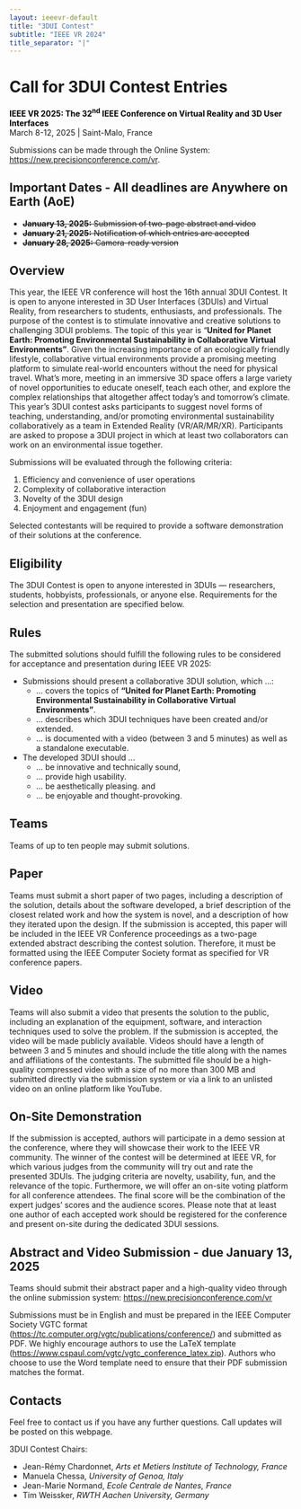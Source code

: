 ```yaml
---
layout: ieeevr-default
title: "3DUI Contest"
subtitle: "IEEE VR 2024"
title_separator: "|"
---
```


<script type="text/javascript">
    $(document).ready(function(){
		var email = ""; 
		var domain = "ieeevr.org"; 

	    email = "contest2025"; 		
		$(".contestSm").html("<span class='text-nowrap'><a href=javascript:location='" + "mail" + "to:" + email + "@" + domain + "'><i class='fas fa-fw fa-envelope-square emailIconSm' style=''></i><i class='emailTextSm'>" + email + "@" + domain + "</a></i></span>");   
        
        $(".contest").html("<span class='text-nowrap'><a href=javascript:location='" + "mail" + "to:" + email + "@" + domain + "'><i class='fas fa-fw fa-envelope-square emailIcon' style=''></i><i class='emailText'>" + email + "@" + domain + "</a></i></span>");              
	});
</script>
<div>
    <h1 id="cfp-3dui-contest">Call for 3DUI Contest Entries<div class="floatRight"><span class="contestSm"></span></div></h1>
    <p>
        <strong style="color: black">IEEE VR 2025: The 32<sup>nd</sup> IEEE Conference on Virtual Reality and 3D User Interfaces</strong><br />
            March 8-12, 2025 | Saint-Malo, France
    </p>
    <p>
        Submissions can be made through the Online System: <a href="https://new.precisionconference.com/vr">https://new.precisionconference.com/vr</a>.
    </p>
    <h2 id="important-dates"> Important Dates - All deadlines are Anywhere on Earth (AoE)</h2>
    <ul>        
        <li><s><b>January 13, 2025:</b> Submission of two-page abstract and video</s> </li>
        <li><s><b>January 21, 2025:</b> Notification of which entries are accepted</s> </li>
        <li><s><b>January 28, 2025:</b> Camera-ready version</s></li>
    </ul>
    <h2 id="Overview">Overview</h2>
    <p>
        This year, the IEEE VR conference will host the 16th annual 3DUI Contest. It is open to anyone interested in 3D User Interfaces (3DUIs) and Virtual Reality, from researchers to students, enthusiasts, and professionals. The purpose of the contest is to stimulate innovative and creative solutions to challenging 3DUI problems. The topic of this year is “<strong>United for Planet Earth: Promoting Environmental Sustainability in Collaborative Virtual Environments”</strong>.
        Given the increasing importance of an ecologically friendly lifestyle, collaborative virtual environments provide a promising meeting platform to simulate real-world encounters without the need for physical travel. What’s more, meeting in an immersive 3D space offers a large variety of novel opportunities to educate oneself, teach each other, and explore the complex relationships that altogether affect today’s and tomorrow’s climate. This year’s 3DUI contest asks participants to suggest novel forms of teaching, understanding, and/or promoting environmental sustainability collaboratively as a team in Extended Reality (VR/AR/MR/XR). Participants are asked to propose a 3DUI project in which at least two collaborators can work on an environmental issue together.
    </p>
    <p>Submissions will be evaluated through the following criteria:
        <ol>
            <li>Efficiency and convenience of user operations</li>
            <li>Complexity of collaborative interaction</li>            
            <li>Novelty of the 3DUI design</li>
            <li>Enjoyment and engagement (fun)</li>
        </ol>
    </p>
    <p>    
        Selected contestants will be required to provide a software demonstration of their solutions at the conference.
    </p>
    <h2 id="eligibility">Eligibility</h2>
    <p>
        The 3DUI Contest is open to anyone interested in 3DUIs — researchers, students, hobbyists, professionals, or anyone else. Requirements for the selection and presentation are specified below.
    </p>
    <h2 id="rules">Rules</h2>
    <p>
        The submitted solutions should fulfill the following rules to be considered for acceptance and presentation during IEEE VR 2025:
        <ul>
            <li>Submissions should present a collaborative 3DUI solution, which …:
                <ul>
                    <li> … covers the topics of <strong>“United for Planet Earth: Promoting Environmental Sustainability in Collaborative Virtual Environments”</strong>. </li>
                    <li> … describes which 3DUI techniques have been created and/or extended.</li>
                    <li> … is documented with a video (between 3 and 5 minutes) as well as a standalone executable.</li>
                </ul>
            </li>
            <li>The developed 3DUI should ...
                <ul>
                    <li>… be innovative and technically sound,</li>
                    <li>… provide high usability.</li>
                    <li>… be aesthetically pleasing. and</li>
                    <li>… be enjoyable and thought-provoking.</li>
                </ul>
            </li>
        </ul>
    </p>
    <h2 id="teams">Teams</h2>
    <p>
        Teams of <span class="bold">up to ten people</span> may submit solutions.
    </p>    
    <h2 id="paper">Paper</h2>
    <p>
        Teams must submit a short paper of two pages, including a description of the solution, details about the software developed, a brief description of the closest related work and how the system is novel, and a description of how they iterated upon the design. If the submission is accepted, this paper will be included in the IEEE VR Conference proceedings as a two-page extended abstract describing the contest solution. Therefore, it must be formatted using the IEEE Computer Society format as specified for VR conference papers.
    </p>
    <h2 id="video">Video</h2>
    <p>
    Teams will also submit a video that presents the solution to the public, including an explanation of the equipment, software, and interaction techniques used to solve the problem. If the submission is accepted, the video will be made publicly available. Videos should have a length of <span class="bold">between 3 and 5 minutes</span> and should include the title along with the names and affiliations of the contestants. The submitted file should be a high-quality compressed video with a size of no more than 300 MB and submitted directly via the submission system or via a link to an unlisted video on an online platform like YouTube.
    </p>
    <h2 id="demonstration">On-Site Demonstration</h2>
    <p>
    If the submission is accepted, authors will participate in a demo session at the conference, where they will showcase their work to the IEEE VR community. The winner of the contest will be determined at IEEE VR, for which various judges from the community will try out and rate the presented 3DUIs. The judging criteria are novelty, usability, fun, and the relevance of the topic. Furthermore, we will offer an on-site voting platform for all conference attendees. The final score will be the combination of the expert judges’ scores and the audience scores.
    Please note that at least one author of each accepted work should be registered for the conference and present on-site during the dedicated 3DUI sessions.
    </p>     
    <h2>Abstract and Video Submission - due January 13, 2025</h2>
    <p>
    Teams should submit their abstract paper and a high-quality video through the online submission system: <a href="https://new.precisionconference.com/vr">https://new.precisionconference.com/vr</a>
    </p>
    <p>
    Submissions must be in English and must be prepared in the IEEE Computer Society VGTC format (<a href="https://tc.computer.org/vgtc/publications/conference/">https://tc.computer.org/vgtc/publications/conference/</a>) and submitted as PDF. We highly encourage authors to use the LaTeX template (<a href="https://www.cspaul.com/vgtc/vgtc_conference_latex.zip">https://www.cspaul.com/vgtc/vgtc_conference_latex.zip</a>). Authors who choose to use the Word template need to ensure that their PDF submission matches the format.
    </p>
    <h2 id="contacts">Contacts <div class="floatRight"><span class="contestSm"></span></div></h2>	
    <p>
    Feel free to contact us if you have any further questions. Call updates will be posted on this webpage.
    </p>
    <p>
        3DUI Contest Chairs:
        <ul>   
            <li><span class="bold">Jean-Rémy Chardonnet</span>, <i>Arts et Metiers Institute of Technology, France</i></li>            
            <li><span class="bold">Manuela Chessa</span>, <i>University of Genoa, Italy</i></li>            
            <li><span class="bold">Jean-Marie Normand</span>, <i>Ecole Centrale de Nantes, France</i></li>
            <li><span class="bold">Tim Weissker</span>, <i>RWTH Aachen University, Germany </i></li>
        </ul>
    </p>
</div>